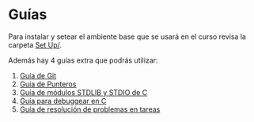 # Guías

Para instalar y setear el ambiente base que se usará en el curso revisa la carpeta [Set Up/](Set%20Up).

Además hay 4 guías extra que podrás utilizar:

1) [Guía de Git](1.%20Gu%C3%ADa%20de%20GIT.pdf)
2) [Guía de Punteros](2.%20Guía%20de%20Punteros.pdf)
3) [Guía de módulos STDLIB y STDIO de C](3.%20Guía%20de%20módulos%20STDLIB%20y%20STDIO%20de%20C.pdf)
4) [Guía para debuggear en C](4.%20Gu%C3%ADa%20para%20debuggear%20en%20C.md)
5) [Guía de resolución de problemas en tareas](5.%20AYUDAA%20(Guía%20de%20resolución%20de%20problemas%20en%20tareas).md)
